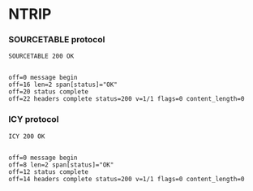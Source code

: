 NTRIP
=====

### SOURCETABLE protocol

<!-- meta={"type": "response-only"} -->
```http
SOURCETABLE 200 OK


```

```log
off=0 message begin
off=16 len=2 span[status]="OK"
off=20 status complete
off=22 headers complete status=200 v=1/1 flags=0 content_length=0
```

### ICY protocol

<!-- meta={"type": "response-only"} -->
```http
ICY 200 OK


```

```log
off=0 message begin
off=8 len=2 span[status]="OK"
off=12 status complete
off=14 headers complete status=200 v=1/1 flags=0 content_length=0
```
